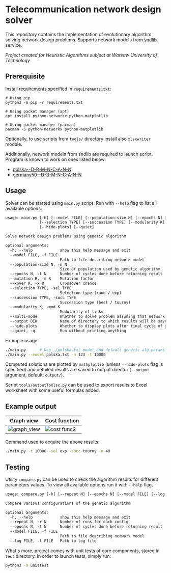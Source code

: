 # Telecommunication network design solver
This repository contains the implementation of evolutionary algorithm solving network design problems.
Supports network models from [sndlib](http://sndlib.zib.de) service.

_Project created for Heuristic Algorithms subject at Warsaw University of Technology_

## Prerequisite
Install requirements specified in [`requirements.txt`](./requirements.txt):

```shell
# Using pip
python3 -m pip -r requirements.txt

# Using packet manager (apt)
apt install python-networkx python-matplotlib

# Using packet manager (pacman)
pacman -S python-networkx python-matplotlib
```

Optionally, to use scripts from `tools/` directory install also `xlsxwriter` module.

Additionally, network models from sndlib are required to launch script. Program is known to work on ones listed below:
- [polska--D-B-M-N-C-A-N-N](http://sndlib.zib.de/home.action?show=/problem.details.action%3FproblemName%3Dpolska--D-B-M-N-C-A-N-N%26frameset)
- [germany50--D-B-M-N-C-A-N-N](http://sndlib.zib.de/home.action?show=/problem.details.action%3FproblemName%3Dgermany50--D-B-M-N-C-A-N-N%26frameset)


## Usage
Solver can be started using `main.py` script. Run with `--help` flag to list all available options:

```txt
usage: main.py [-h] [--model FILE] [--population-size N] [--epochs N] [--mutation R] [--xover R]
               [--selection TYPE] [--succession TYPE] [--modularity K] [--multi-mode] [--output DIR]
               [--hide-plots] [--quiet]

Solve network design problems using genetic algorithm

optional arguments:
  -h, --help            show this help message and exit
  --model FILE, -f FILE
                        Path to file describing network model
  --population-size N, -n N
                        Size of population used by genetic algorithm
  --epochs N, -t N      Number of cycles done before returning result
  --mutation R, -m R    Mutation factor
  --xover R, -x R       Crossover chance
  --selection TYPE, -sel TYPE
                        Selection type (rand / exp)
  --succession TYPE, -succ TYPE
                        Succession type (best / tourny)
  --modularity K, -mod K
                        Modularity of links
  --multi-mode          Whether to solve problem assuming that network support packets commutation
  --output DIR          Name of directory to which results will be saved
  --hide-plots          Whether to display plots after final cycle of genetic algorithm
  --quiet, -q           Run without printing anything
```

Example usage:
```bash
./main.py      # Use ./polska.txt model and default genetic alg params
./main.py --model polska.txt -n 123 -t 10000
```

Computed solutions are plotted by `mathplotlib` (unless `--hide-plots` flag is specified) 
and detailed results are saved to output director (`--output` argument, default: `output/`).

Script `tools/outputToXlsx.py` can be used to export results to Excel worksheet with some useful formulas added.

## Example output

| Graph view | Cost function |
| -- | -- |
| ![graph_view](docs/network_modules.png) | ![cost func2](docs/objfunc.png) |

Command used to acquire the above results:
```bash
./main.py -t 10000 -sel exp -succ tourny -n 40
```

## Testing
Utility `compare.py` can be used to check the algorithm results for different parameters values. 
To view all available options run it with `--help` flag.

```txt
usage: compare.py [-h] [--repeat N] [--epochs N] [--model FILE] [--log FILE]

Compare various configurations of the genetic algorithm

optional arguments:
  -h, --help            show this help message and exit
  --repeat N, -r N      Number of runs for each config
  --epochs N, -t N      Number of cycles done before returning result
  --model FILE, -f FILE
                        Path to file describing network model
  --log FILE, -l FILE   Path to log file
```

What's more, project comes with unit tests of core components, stored in `test` directory. In order to launch tests, simply run:
```bash
python3 -m unittest
```
